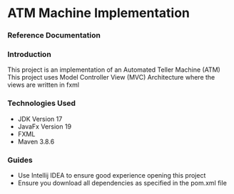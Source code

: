 # ATM Machine Implementation

### Reference Documentation

### Introduction
This project is an implementation of an Automated Teller Machine (ATM)
This project uses Model Controller View (MVC) Architecture where the views are written in fxml 

### Technologies Used
* JDK Version 17
* JavaFx Version 19
* FXML
* Maven 3.8.6

### Guides
* Use Intellij IDEA to ensure good experience opening this project 
* Ensure you download all dependencies as specified in the pom.xml file
